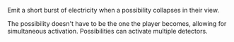 Emit a short burst of electricity when a possibility collapses in their view.

The possibility doesn't have to be the one the player becomes, allowing for simultaneous activation.
Possibilities can activate multiple detectors.